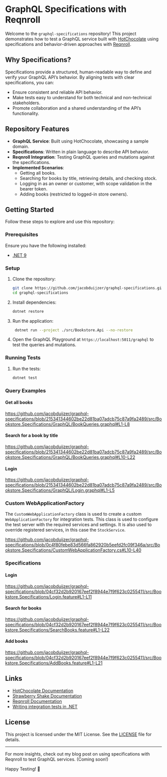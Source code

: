 # GraphQL Specifications with Reqnroll

Welcome to the `graphql-specifications` repository! This project demonstrates how to test a GraphQL service built with [HotChocolate](https://chillicream.com/docs/hotchocolate) using specifications and behavior-driven approaches with [Reqnroll](https://github.com/reqnroll/reqnroll).

## Why Specifications?

Specifications provide a structured, human-readable way to define and verify your GraphQL API’s behavior. By aligning tests with clear specifications, you can:

- Ensure consistent and reliable API behavior.
- Make tests easy to understand for both technical and non-technical stakeholders.
- Promote collaboration and a shared understanding of the API’s functionality.

## Repository Features

- **GraphQL Service**: Built using HotChocolate, showcasing a sample domain.
- **Specifications**: Written in plain language to describe API behavior.
- **Reqnroll Integration**: Testing GraphQL queries and mutations against the specifications.
- **Implemented Scenarios**:
   - Getting all books.
   - Searching for books by title, retrieving details, and checking stock.
   - Logging in as an owner or customer, with scope validation in the bearer token.
   - Adding books (restricted to logged-in store owners).

## Getting Started

Follow these steps to explore and use this repository:

### Prerequisites

Ensure you have the following installed:

- [.NET 9](https://dotnet.microsoft.com/)

### Setup

1. Clone the repository:
   ```bash
   git clone https://github.com/jacobduijzer/graphql-specifications.git
   cd graphql-specifications
   ```
2. Install dependencies:
   ```bash
   dotnet restore
   ```
3. Run the application:
   ```bash
    dotnet run --project ./src/Bookstore.Api --no-restore
    ```
4. Open the GraphQL Playground at `https://localhost:5011/graphql` to test the queries and mutations.
   
### Running Tests

1. Run the tests:
   ```bash
   dotnet test
   ```
   
### Query Examples

#### Get all books

https://github.com/jacobduijzer/graphql-specifications/blob/215341344602be22d81ba07adcb75c87a9fa2489/src/Bookstore.Specifications/GraphQL/BookQueries.graphql#L1-L8

#### Search for a book by title

https://github.com/jacobduijzer/graphql-specifications/blob/215341344602be22d81ba07adcb75c87a9fa2489/src/Bookstore.Specifications/GraphQL/BookQueries.graphql#L10-L22

#### Login 

https://github.com/jacobduijzer/graphql-specifications/blob/215341344602be22d81ba07adcb75c87a9fa2489/src/Bookstore.Specifications/GraphQL/Login.graphql#L1-L5

### Custom WebApplicationFactory

The `CustomWebApplicationFactory` class is used to create a custom `WebApplicationFactory` for integration tests. This class is used to configure the test server with the required services and settings. It is also used to override registered services, in this case the `StockService`.

https://github.com/jacobduijzer/graphql-specifications/blob/0c4f80febe83d566fa862920b5eefd2fc09f346a/src/Bookstore.Specifications/CustomWebApplicationFactory.cs#L10-L40

### Specifications

#### Login

https://github.com/jacobduijzer/graphql-specifications/blob/04cf32d2b920167eef2f8944e7f9f623c0255411/src/Bookstore.Specifications/Login.feature#L1-L11

#### Search for books

https://github.com/jacobduijzer/graphql-specifications/blob/04cf32d2b920167eef2f8944e7f9f623c0255411/src/Bookstore.Specifications/SearchBooks.feature#L1-L22

#### Add books

https://github.com/jacobduijzer/graphql-specifications/blob/04cf32d2b920167eef2f8944e7f9f623c0255411/src/Bookstore.Specifications/AddBooks.feature#L1-L21

## Links

- [HotChocolate Documentation](https://chillicream.com/docs/hotchocolate)
- [Strawberry Shake Documentation](https://chillicream.com/docs/strawberryshake)
- [Reqnroll Documentation](https://docs.reqnroll.net/)
- [Writing integration tests in .NET](https://learn.microsoft.com/en-us/aspnet/core/test/integration-tests?view=aspnetcore-9.0)

## License

This project is licensed under the MIT License. See the [LICENSE](LICENSE) file for details.

---

For more insights, check out my blog post on using specifications with Reqnroll to test GraphQL services. (Coming soon!)

Happy Testing! 🚀

